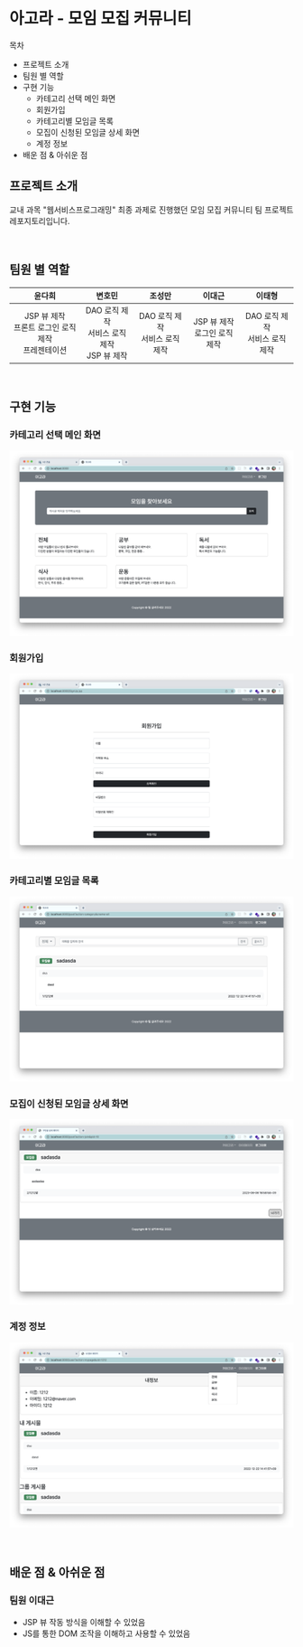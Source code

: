 # 아고라 - 모임 모집 커뮤니티

목차
- 프로젝트 소개
- 팀원 별 역할
- 구현 기능
  - 카테고리 선택 메인 화면
  - 회원가입
  - 카테고리별 모임글 목록
  - 모집이 신청된 모임글 상세 화면
  - 계정 정보
- 배운 점 & 아쉬운 점

## 프로젝트 소개

<p align="justify">
교내 과목 "웹서비스프로그래밍" 최종 과제로 진행했던 모임 모집 커뮤니티 팀 프로젝트 레포지토리입니다.
</p>

<br>

## 팀원 별 역할

|                  윤다희                  |                 변호민                  |           조성만           |          이대근           |           이태형           |
|:-------------------------------------:|:------------------------------------:|:-----------------------:|:----------------------:|:-----------------------:|
| JSP 뷰 제작<br/>프론트 로그인 로직 제작<br/>프레젠테이션 | DAO 로직 제작<br/>서비스 로직 제작<br/>JSP 뷰 제작 | DAO 로직 제작<br/>서비스 로직 제작 | JSP 뷰 제작<br/>로그인 로직 제작 | DAO 로직 제작<br/>서비스 로직 제작 |

<br>

## 구현 기능

### 카테고리 선택 메인 화면

![main](/readme_assets/mainpage.png)

### 회원가입

![signup](/readme_assets/signin.png)

### 카테고리별 모임글 목록

![category](/readme_assets/category.png)

### 모집이 신청된 모임글 상세 화면

![desc](/readme_assets/desc.png)

### 계정 정보

![accinfo](/readme_assets/userinfo.png)

<br>

## 배운 점 & 아쉬운 점

### 팀원 이대근

<p align="justify">

- JSP 뷰 작동 방식을 이해할 수 있었음
- JS를 통한 DOM 조작을 이해하고 사용할 수 있었음
</p>

<br>

<!-- Stack Icon Refernces -->

